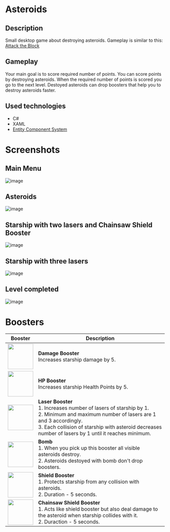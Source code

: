 # Asteroids

## Description
Small desktop game about destroying asteroids. Gameplay is similar to this: [Attack the Block](https://play.google.com/store/apps/details?id=com.abi.balls.blockshooter&hl=en&gl=US)

## Gameplay
Your main goal is to score required number of points. You can score points by destroying asteroids. When the required number of points is scored you go to the next level. 
Destoyed asteroids can drop boosters that help you to destroy asteroids faster.

## Used technologies
* C#
* XAML
* [Entity Component System](https://en.wikipedia.org/wiki/Entity_component_system)

# Screenshots

## Main Menu
![image](https://user-images.githubusercontent.com/44492725/132982588-72525fe2-83e1-4900-8dc9-2a176f5b3d70.png)

## Asteroids
![image](https://user-images.githubusercontent.com/44492725/132982598-35e8188f-18a9-4485-9324-3833e40eb70c.png)

## Starship with two lasers and Chainsaw Shield Booster
![image](https://user-images.githubusercontent.com/44492725/132983584-789afcce-5056-4434-8644-1f1989c860e1.png)

## Starship with three lasers
![image](https://user-images.githubusercontent.com/44492725/132983601-c5a9f280-8e2d-42fd-a31b-4ac0cf07ad54.png)

## Level completed
![image](https://user-images.githubusercontent.com/44492725/132983611-f8b3be3c-358c-4fb6-852f-1ade28971108.png)

# Boosters
| Booster | Description |
| ------- | ----------- |
|<img src="https://user-images.githubusercontent.com/44492725/132982664-50c94ddf-5452-4cd8-af27-b4b320c4cc68.png" width=80 height=80 align=center> | **Damage Booster** <br> Increases starship damage by 5. |
|<img src="https://user-images.githubusercontent.com/44492725/132982846-8d7628df-aabb-49c2-84bb-6bd2585bac95.png" width=80 height=80 align=center> | **HP Booster** <br> Increases starship Health Points by 5. |
|<img src="https://user-images.githubusercontent.com/44492725/132982913-a2287de9-7fc7-442f-8e94-7ff091d856c3.png" width=80 height=80 align=center> | **Laser Booster** <br> 1. Increases number of lasers of starship by 1.<br>2. Minimum and maximum number of lasers are 1 and 3 accordingly.<br>3. Each collision of starship with asteroid decreases number of lasers by 1 until it reaches minimum. |
|<img src="https://user-images.githubusercontent.com/44492725/132983354-e3151997-4548-49bd-b9a3-616133d813df.png" width=80 height=80 align=center> | **Bomb** <br> 1. When you pick up this booster all visible asteroids destroy.<br>2. Asteroids destoyed with bomb don't drop boosters. |
|<img src="https://user-images.githubusercontent.com/44492725/132983354-e3151997-4548-49bd-b9a3-616133d813df.png" width=80 height=80 align=center> | **Shield Booster** <br>1. Protects starship from any collision with asteroids.<br>2. Duration - 5 seconds. |
|<img src="https://user-images.githubusercontent.com/44492725/132983476-87aca7d7-cb94-4867-9aea-1f3680cf7c55.png" width=80 height=80 align=center> | **Chainsaw Shield Booster**<br> 1. Acts like shield booster but also deal damage to the asteroid when starship collides with it.<br> 2. Duraction - 5 seconds. |









